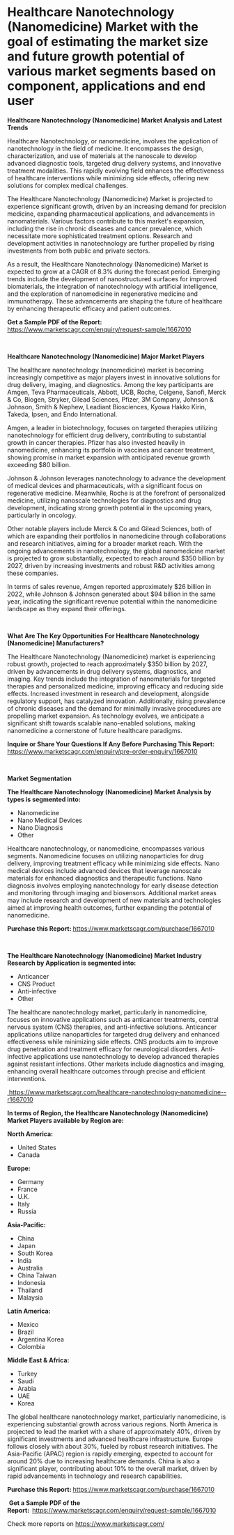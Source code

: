 <p><h1>Healthcare Nanotechnology (Nanomedicine) Market with the goal of estimating the market size and future growth potential of various market segments based on component, applications and end user</h1></p><p><strong>Healthcare Nanotechnology (Nanomedicine) Market Analysis and Latest Trends</strong></p>
<p><p>Healthcare Nanotechnology, or nanomedicine, involves the application of nanotechnology in the field of medicine. It encompasses the design, characterization, and use of materials at the nanoscale to develop advanced diagnostic tools, targeted drug delivery systems, and innovative treatment modalities. This rapidly evolving field enhances the effectiveness of healthcare interventions while minimizing side effects, offering new solutions for complex medical challenges.</p><p>The Healthcare Nanotechnology (Nanomedicine) Market is projected to experience significant growth, driven by an increasing demand for precision medicine, expanding pharmaceutical applications, and advancements in nanomaterials. Various factors contribute to this market's expansion, including the rise in chronic diseases and cancer prevalence, which necessitate more sophisticated treatment options. Research and development activities in nanotechnology are further propelled by rising investments from both public and private sectors.</p><p>As a result, the Healthcare Nanotechnology (Nanomedicine) Market is expected to grow at a CAGR of 8.3% during the forecast period. Emerging trends include the development of nanostructured surfaces for improved biomaterials, the integration of nanotechnology with artificial intelligence, and the exploration of nanomedicine in regenerative medicine and immunotherapy. These advancements are shaping the future of healthcare by enhancing therapeutic efficacy and patient outcomes.</p></p>
<p><strong>Get a Sample PDF of the Report:&nbsp;</strong> <a href="https://www.marketscagr.com/enquiry/request-sample/1667010?utm_campaign=2626&utm_medium=2&utm_source=Github&utm_content=ia&utm_term=03032025&utm_id=healthcare-nanotechnology-nanomedicine">https://www.marketscagr.com/enquiry/request-sample/1667010</a></p>
<p>&nbsp;</p>
<p><strong>Healthcare Nanotechnology (Nanomedicine) Major Market Players</strong></p>
<p><p>The healthcare nanotechnology (nanomedicine) market is becoming increasingly competitive as major players invest in innovative solutions for drug delivery, imaging, and diagnostics. Among the key participants are Amgen, Teva Pharmaceuticals, Abbott, UCB, Roche, Celgene, Sanofi, Merck & Co, Biogen, Stryker, Gilead Sciences, Pfizer, 3M Company, Johnson & Johnson, Smith & Nephew, Leadiant Biosciences, Kyowa Hakko Kirin, Takeda, Ipsen, and Endo International.</p><p>Amgen, a leader in biotechnology, focuses on targeted therapies utilizing nanotechnology for efficient drug delivery, contributing to substantial growth in cancer therapies. Pfizer has also invested heavily in nanomedicine, enhancing its portfolio in vaccines and cancer treatment, showing promise in market expansion with anticipated revenue growth exceeding $80 billion.</p><p>Johnson & Johnson leverages nanotechnology to advance the development of medical devices and pharmaceuticals, with a significant focus on regenerative medicine. Meanwhile, Roche is at the forefront of personalized medicine, utilizing nanoscale technologies for diagnostics and drug development, indicating strong growth potential in the upcoming years, particularly in oncology.</p><p>Other notable players include Merck & Co and Gilead Sciences, both of which are expanding their portfolios in nanomedicine through collaborations and research initiatives, aiming for a broader market reach. With the ongoing advancements in nanotechnology, the global nanomedicine market is projected to grow substantially, expected to reach around $350 billion by 2027, driven by increasing investments and robust R&D activities among these companies.</p><p>In terms of sales revenue, Amgen reported approximately $26 billion in 2022, while Johnson & Johnson generated about $94 billion in the same year, indicating the significant revenue potential within the nanomedicine landscape as they expand their offerings.</p></p>
<p>&nbsp;</p>
<p><strong>What Are The Key Opportunities For Healthcare Nanotechnology (Nanomedicine) Manufacturers?</strong></p>
<p><p>The Healthcare Nanotechnology (Nanomedicine) market is experiencing robust growth, projected to reach approximately $350 billion by 2027, driven by advancements in drug delivery systems, diagnostics, and imaging. Key trends include the integration of nanomaterials for targeted therapies and personalized medicine, improving efficacy and reducing side effects. Increased investment in research and development, alongside regulatory support, has catalyzed innovation. Additionally, rising prevalence of chronic diseases and the demand for minimally invasive procedures are propelling market expansion. As technology evolves, we anticipate a significant shift towards scalable nano-enabled solutions, making nanomedicine a cornerstone of future healthcare paradigms.</p></p>
<p><strong>Inquire or Share Your Questions If Any Before Purchasing This Report:</strong> <a href="https://www.marketscagr.com/enquiry/pre-order-enquiry/1667010?utm_campaign=2626&utm_medium=2&utm_source=Github&utm_content=ia&utm_term=03032025&utm_id=healthcare-nanotechnology-nanomedicine">https://www.marketscagr.com/enquiry/pre-order-enquiry/1667010</a></p>
<p>&nbsp;</p>
<p><strong>Market Segmentation</strong></p>
<p><strong>The Healthcare Nanotechnology (Nanomedicine) Market Analysis by types is segmented into:</strong></p>
<p><ul><li>Nanomedicine</li><li>Nano Medical Devices</li><li>Nano Diagnosis</li><li>Other</li></ul></p>
<p><p>Healthcare nanotechnology, or nanomedicine, encompasses various segments. Nanomedicine focuses on utilizing nanoparticles for drug delivery, improving treatment efficacy while minimizing side effects. Nano medical devices include advanced devices that leverage nanoscale materials for enhanced diagnostics and therapeutic functions. Nano diagnosis involves employing nanotechnology for early disease detection and monitoring through imaging and biosensors. Additional market areas may include research and development of new materials and technologies aimed at improving health outcomes, further expanding the potential of nanomedicine.</p></p>
<p><strong>Purchase this Report:&nbsp;</strong><a href="https://www.marketscagr.com/purchase/1667010?utm_campaign=2626&utm_medium=2&utm_source=Github&utm_content=ia&utm_term=03032025&utm_id=healthcare-nanotechnology-nanomedicine">https://www.marketscagr.com/purchase/1667010</a></p>
<p>&nbsp;</p>
<p><strong>The Healthcare Nanotechnology (Nanomedicine) Market Industry Research by Application is segmented into:</strong></p>
<p><ul><li>Anticancer</li><li>CNS Product</li><li>Anti-infective</li><li>Other</li></ul></p>
<p><p>The healthcare nanotechnology market, particularly in nanomedicine, focuses on innovative applications such as anticancer treatments, central nervous system (CNS) therapies, and anti-infective solutions. Anticancer applications utilize nanoparticles for targeted drug delivery and enhanced effectiveness while minimizing side effects. CNS products aim to improve drug penetration and treatment efficacy for neurological disorders. Anti-infective applications use nanotechnology to develop advanced therapies against resistant infections. Other markets include diagnostics and imaging, enhancing overall healthcare outcomes through precise and efficient interventions.</p></p>
<p><a href="https://www.marketscagr.com/healthcare-nanotechnology-nanomedicine--r1667010?utm_campaign=2626&utm_medium=2&utm_source=Github&utm_content=ia&utm_term=03032025&utm_id=healthcare-nanotechnology-nanomedicine">&nbsp;https://www.marketscagr.com/healthcare-nanotechnology-nanomedicine--r1667010</a></p>
<p><strong>In terms of Region, the Healthcare Nanotechnology (Nanomedicine) Market Players available by Region are:</strong></p>
<p>
    <p> <strong> North America: </strong>
        <ul>
            <li>United States</li>
            <li>Canada</li>
        </ul>
        </p> 
    <p> <strong> Europe: </strong>
        <ul>
            <li>Germany</li>
            <li>France</li>
            <li>U.K.</li>
            <li>Italy</li>
            <li>Russia</li>
        </ul>
        </p> 
    <p> <strong> Asia-Pacific: </strong>
        <ul>
            <li>China</li>
            <li>Japan</li>
            <li>South Korea</li>
            <li>India</li>
            <li>Australia</li>
            <li>China Taiwan</li>
            <li>Indonesia</li>
            <li>Thailand</li>
            <li>Malaysia</li>
        </ul>
        </p> 
    <p> <strong> Latin America: </strong>
        <ul>
            <li>Mexico</li>
            <li>Brazil</li>
            <li>Argentina Korea</li>
            <li>Colombia</li>
        </ul>
        </p> 
    <p> <strong> Middle East & Africa: </strong>
        <ul>
            <li>Turkey</li>
            <li>Saudi</li>
            <li>Arabia</li>
            <li>UAE</li>
            <li>Korea</li>
        </ul>
    </p>
    </p>
<p><p>The global healthcare nanotechnology market, particularly nanomedicine, is experiencing substantial growth across various regions. North America is projected to lead the market with a share of approximately 40%, driven by significant investments and advanced healthcare infrastructure. Europe follows closely with about 30%, fueled by robust research initiatives. The Asia-Pacific (APAC) region is rapidly emerging, expected to account for around 20% due to increasing healthcare demands. China is also a significant player, contributing about 10% to the overall market, driven by rapid advancements in technology and research capabilities.</p></p>
<p><strong>Purchase this Report: </strong><a href="https://www.marketscagr.com/purchase/1667010?utm_campaign=2626&utm_medium=2&utm_source=Github&utm_content=ia&utm_term=03032025&utm_id=healthcare-nanotechnology-nanomedicine">https://www.marketscagr.com/purchase/1667010</a></p>
<p>&nbsp;<strong>Get a Sample PDF of the Report:&nbsp;&nbsp;</strong><a href="https://www.marketscagr.com/enquiry/request-sample/1667010?utm_campaign=2626&utm_medium=2&utm_source=Github&utm_content=ia&utm_term=03032025&utm_id=healthcare-nanotechnology-nanomedicine">https://www.marketscagr.com/enquiry/request-sample/1667010</a></p>
<p><strong></strong></p>
<p>Check more reports on <a href="https://www.marketscagr.com/?utm_campaign=2626&utm_medium=2&utm_source=Github&utm_content=ia&utm_term=03032025&utm_id=healthcare-nanotechnology-nanomedicine">https://www.marketscagr.com/</a></p>